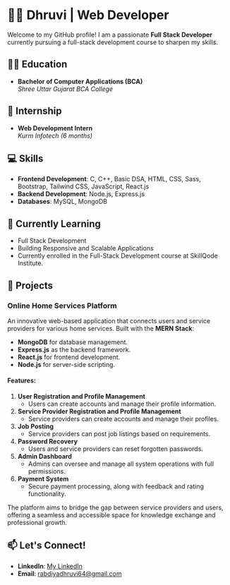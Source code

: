 # 👩‍💻 Dhruvi | Web Developer  

Welcome to my GitHub profile! I am a passionate **Full Stack Developer** currently pursuing a full-stack development course to sharpen my skills.  
## 👩‍🎓 Education  
- **Bachelor of Computer Applications (BCA)**  
  *Shree Uttar Gujarat BCA College*  

## 💼 Internship  
- **Web Development Intern**  
  *Kurm Infotech (6 months)*  

## 💻 Skills  
- **Frontend Development**: C, C++, Basic DSA, HTML, CSS, Sass, Bootstrap, Tailwind CSS, JavaScript, React.js  
- **Backend Development**: Node.js, Express.js  
- **Databases**: MySQL, MongoDB  

## 🌱 Currently Learning  
- Full Stack Development  
- Building Responsive and Scalable Applications
- Currently enrolled in the Full-Stack Development course at SkillQode Institute.

## 📌 Projects  

### **Online Home Services Platform**  
An innovative web-based application that connects users and service providers for various home services. Built with the **MERN Stack**:  
- **MongoDB** for database management.  
- **Express.js** as the backend framework.  
- **React.js** for frontend development.  
- **Node.js** for server-side scripting.  

#### Features:  
1. **User Registration and Profile Management**  
   - Users can create accounts and manage their profile information.  
2. **Service Provider Registration and Profile Management**  
   - Service providers can create accounts and manage their profiles.  
3. **Job Posting**  
   - Service providers can post job listings based on requirements.  
4. **Password Recovery**  
   - Users and service providers can reset forgotten passwords.  
5. **Admin Dashboard**  
   - Admins can oversee and manage all system operations with full permissions.  
6. **Payment System**  
   - Secure payment processing, along with feedback and rating functionality.  

The platform aims to bridge the gap between service providers and users, offering a seamless and accessible space for knowledge exchange and professional growth.  

## 📫 Let's Connect!  
- **LinkedIn**: [My LinkedIn](https://www.linkedin.com/in/dhruvi-rabadiya-030a34300/)  
- **Email**: [rabdiyadhruvi64@gmail.com](mailto:rabdiyadhruvi64@gmail.com)  
